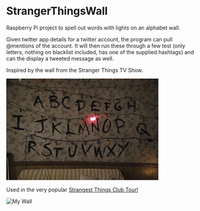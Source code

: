 # StrangerThingsWall
Raspberry Pi project to spell out words with lights on an alphabet wall.

Given twitter app details for a twitter account, the program can pull @mentions of the account. It will then run these through a few test (only letters, nothing on blacklist included, has one of the supplied hashtags) and can the display a tweeted message as well.

Inspired by the wall from the Stranger Things TV Show.

![Stranger Things Wall](Media/strangerthingswall.jpg)

Used in the very popular [Strangest Things Club Tour!](https://twitter.com/StrangestClub)

![My Wall](Media/mywall.jpg)
